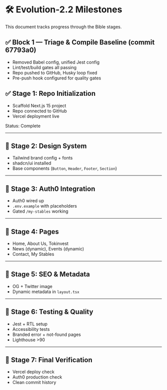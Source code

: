 # 🛠 Evolution-2.2 Milestones

This document tracks progress through the Bible stages.

## ✅ Block 1 — Triage & Compile Baseline (commit 67793a0)

- Removed Babel config, unified Jest config
- Lint/test/build gates all passing
- Repo pushed to GitHub, Husky loop fixed
- Pre-push hook configured for quality gates

## ✅ Stage 1: Repo Initialization

- Scaffold Next.js 15 project
- Repo connected to GitHub
- Vercel deployment live

Status: Complete

---

## 🔲 Stage 2: Design System

- Tailwind brand config + fonts
- shadcn/ui installed
- Base components (`Button`, `Header`, `Footer`, `Section`)

---

## 🔲 Stage 3: Auth0 Integration

- Auth0 wired up
- `.env.example` with placeholders
- Gated `/my-stables` working

---

## 🔲 Stage 4: Pages

- Home, About Us, Tokinvest
- News (dynamic), Events (dynamic)
- Contact, My Stables

---

## 🔲 Stage 5: SEO & Metadata

- OG + Twitter image
- Dynamic metadata in `layout.tsx`

---

## 🔲 Stage 6: Testing & Quality

- Jest + RTL setup
- Accessibility tests
- Branded error + not-found pages
- Lighthouse >90

---

## 🔲 Stage 7: Final Verification

- Vercel deploy check
- Auth0 production check
- Clean commit history
